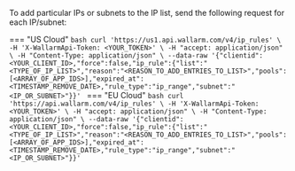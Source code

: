 To add particular IPs or subnets to the IP list, send the following request for each IP/subnet:

=== "US Cloud"
    ```bash
    curl 'https://us1.api.wallarm.com/v4/ip_rules' \
      -H 'X-WallarmApi-Token: <YOUR_TOKEN>' \
      -H "accept: application/json" \
      -H "Content-Type: application/json" \
      --data-raw '{"clientid":<YOUR_CLIENT_ID>,"force":false,"ip_rule":{"list":"<TYPE_OF_IP_LIST>","reason":"<REASON_TO_ADD_ENTRIES_TO_LIST>","pools":[<ARRAY_OF_APP_IDS>],"expired_at":<TIMESTAMP_REMOVE_DATE>,"rule_type":"ip_range","subnet":"<IP_OR_SUBNET>"}}'
    ```
=== "EU Cloud"
    ```bash
    curl 'https://api.wallarm.com/v4/ip_rules' \
      -H 'X-WallarmApi-Token: <YOUR_TOKEN>' \
      -H "accept: application/json" \
      -H "Content-Type: application/json" \
      --data-raw '{"clientid":<YOUR_CLIENT_ID>,"force":false,"ip_rule":{"list":"<TYPE_OF_IP_LIST>","reason":"<REASON_TO_ADD_ENTRIES_TO_LIST>","pools":[<ARRAY_OF_APP_IDS>],"expired_at":<TIMESTAMP_REMOVE_DATE>,"rule_type":"ip_range","subnet":"<IP_OR_SUBNET>"}}'
    ```
